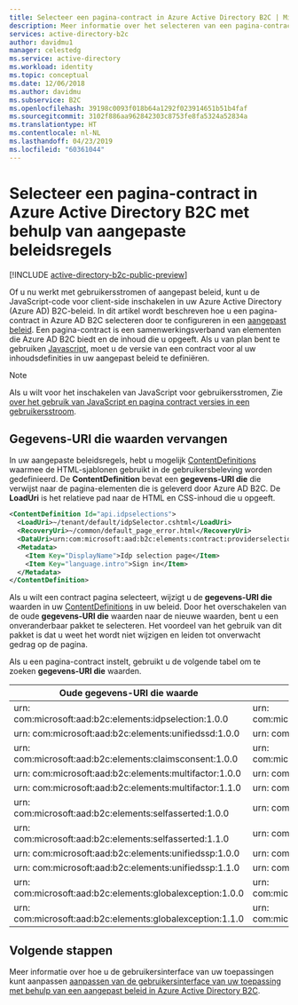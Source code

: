 ```yaml
---
title: Selecteer een pagina-contract in Azure Active Directory B2C | Microsoft Docs
description: Meer informatie over het selecteren van een pagina-contract in Azure Active Directory B2C.
services: active-directory-b2c
author: davidmu1
manager: celestedg
ms.service: active-directory
ms.workload: identity
ms.topic: conceptual
ms.date: 12/06/2018
ms.author: davidmu
ms.subservice: B2C
ms.openlocfilehash: 39198c0093f018b64a1292f023914651b51b4faf
ms.sourcegitcommit: 3102f886aa962842303c8753fe8fa5324a52834a
ms.translationtype: HT
ms.contentlocale: nl-NL
ms.lasthandoff: 04/23/2019
ms.locfileid: "60361044"
---
```

# <a name="select-a-page-contract-in-azure-active-directory-b2c-using-custom-policies"></a>Selecteer een pagina-contract in Azure Active Directory B2C met behulp van aangepaste beleidsregels

[!INCLUDE [active-directory-b2c-public-preview](../../includes/active-directory-b2c-public-preview.md)]

Of u nu werkt met gebruikersstromen of aangepast beleid, kunt u de JavaScript-code voor client-side inschakelen in uw Azure Active Directory (Azure AD) B2C-beleid. In dit artikel wordt beschreven hoe u een pagina-contract in Azure AD B2C selecteren door te configureren in een [aangepast beleid](active-directory-b2c-overview-custom.md). Een pagina-contract is een samenwerkingsverband van elementen die Azure AD B2C biedt en de inhoud die u opgeeft. Als u van plan bent te gebruiken [Javascript](javascript-samples.md), moet u de versie van een contract voor al uw inhoudsdefinities in uw aangepast beleid te definiëren.

> [!NOTE]
> Als u wilt voor het inschakelen van JavaScript voor gebruikersstromen, Zie [over het gebruik van JavaScript en pagina contract versies in een gebruikersstroom](user-flow-javascript-overview.md).

## <a name="replace-datauri-values"></a>Gegevens-URI die waarden vervangen

In uw aangepaste beleidsregels, hebt u mogelijk [ContentDefinitions](contentdefinitions.md) waarmee de HTML-sjablonen gebruikt in de gebruikersbeleving worden gedefinieerd. De **ContentDefinition** bevat een **gegevens-URI die** die verwijst naar de pagina-elementen die is geleverd door Azure AD B2C. De **LoadUri** is het relatieve pad naar de HTML en CSS-inhoud die u opgeeft.

```XML
<ContentDefinition Id="api.idpselections">
  <LoadUri>~/tenant/default/idpSelector.cshtml</LoadUri>
  <RecoveryUri>~/common/default_page_error.html</RecoveryUri>
  <DataUri>urn:com:microsoft:aad:b2c:elements:contract:providerselection:1.0.0</DataUri>
  <Metadata>
    <Item Key="DisplayName">Idp selection page</Item>
    <Item Key="language.intro">Sign in</Item>
  </Metadata>
</ContentDefinition>
```

Als u wilt een contract pagina selecteert, wijzigt u de **gegevens-URI die** waarden in uw [ContentDefinitions](contentdefinitions.md) in uw beleid. Door het overschakelen van de oude **gegevens-URI die** waarden naar de nieuwe waarden, bent u een onveranderbaar pakket te selecteren. Het voordeel van het gebruik van dit pakket is dat u weet het wordt niet wijzigen en leiden tot onverwacht gedrag op de pagina. 

Als u een pagina-contract instelt, gebruikt u de volgende tabel om te zoeken **gegevens-URI die** waarden. 

| Oude gegevens-URI die waarde | Nieuwe gegevens-URI die waarde |
| ----------------- | ----------------- |
| urn: com:microsoft:aad:b2c:elements:idpselection:1.0.0 | urn: com:microsoft:aad:b2c:elements:contract:providerselection:1.0.0 |
| urn: com:microsoft:aad:b2c:elements:unifiedssd:1.0.0 | urn: com:microsoft:aad:b2c:elements:contract:unifiedssd:1.0.0 | 
| urn: com:microsoft:aad:b2c:elements:claimsconsent:1.0.0 | urn: com:microsoft:aad:b2c:elements:contract:claimsconsent:1.0.0 |
| urn: com:microsoft:aad:b2c:elements:multifactor:1.0.0 | urn: com:microsoft:aad:b2c:elements:contract:multifactor:1.0.0 |
| urn: com:microsoft:aad:b2c:elements:multifactor:1.1.0 | urn: com:microsoft:aad:b2c:elements:contract:multifactor:1.1.0 |
| urn: com:microsoft:aad:b2c:elements:selfasserted:1.0.0 | urn: com:microsoft:aad:b2c:elements:contract:selfasserted:1.0.0 |
| urn: com:microsoft:aad:b2c:elements:selfasserted:1.1.0 | urn: com:microsoft:aad:b2c:elements:contract:selfasserted:1.1.0 | 
| urn: com:microsoft:aad:b2c:elements:unifiedssp:1.0.0 | urn: com:microsoft:aad:b2c:elements:contract:unifiedssp:1.0.0 |
| urn: com:microsoft:aad:b2c:elements:unifiedssp:1.1.0 | urn: com:microsoft:aad:b2c:elements:contract:unifiedssp:1.1.0 |
| urn: com:microsoft:aad:b2c:elements:globalexception:1.0.0 | urn: com:microsoft:aad:b2c:elements:contract:globalexception:1.0.0 |
| urn: com:microsoft:aad:b2c:elements:globalexception:1.1.0 | urn: com:microsoft:aad:b2c:elements:contract:globalexception:1.1.0 |

## <a name="next-steps"></a>Volgende stappen

Meer informatie over hoe u de gebruikersinterface van uw toepassingen kunt aanpassen [aanpassen van de gebruikersinterface van uw toepassing met behulp van een aangepast beleid in Azure Active Directory B2C](active-directory-b2c-ui-customization-custom.md).



